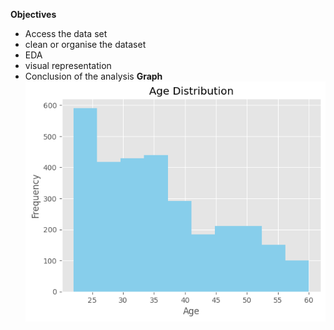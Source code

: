 **Objectives**

- Access the data set
- clean or organise the dataset
- EDA
- visual representation
- Conclusion of the analysis
  **Graph**
  ![alt text](image.png)
